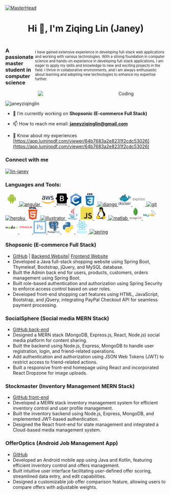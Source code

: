 [![MasterHead](https://scitechdaily.com/images/Quantum-Computer-Code-Concept.gif)](https://Janeyziqinglin.io)
<h1 align="center">Hi 👋, I'm Ziqing Lin (Janey) </h1>

<div style="display: flex; align-items: center;">
  <h3 style="font-weight: bold; margin-right: 5px;">A passionate master student in computer science</h3>
  <p style="font-size: 80%;">I have gained extensive experience in developing full-stack web applications and working with various technologies. With a strong foundation in computer science and hands-on experience in developing full-stack applications, I am eager to apply my skills and knowledge to new and exciting projects in the field. I thrive in collaborative environments, and I am always enthusiastic about learning and adopting new technologies to enhance my expertise further.</p>
</div>

<div style="display: flex; justify-content: center;">
  <div style="width: 300px; text-align: right;">
    <img align="right" alt="Coding" width="300" src="https://cdn.dribbble.com/users/4055494/screenshots/15215756/lottie-000_1_1.gif">
  </div>
</div>

<p align="left"> <img src="https://komarev.com/ghpvc/?username=janeyziqinglin&label=Profile%20views&color=0e75b6&style=flat" alt="janeyziqinglin" /> </p>

- 🔭 I’m currently working on **Shopsonic (E-commerce Full Stack)**

- 📫 How to reach me email: **janeyziqinglin@gmail.com**

- 📄 Know about my experiences [https://app.luminpdf.com/viewer/64b7683a2e8231f2cdc53026](https://app.luminpdf.com/viewer/64b7683a2e8231f2cdc53026)

<h3 align="left">Connect with me</h3>
<p align="left">
<a href="https://linkedin.com/in/lin-janey" target="blank"><img align="center" src="https://raw.githubusercontent.com/rahuldkjain/github-profile-readme-generator/master/src/images/icons/Social/linked-in-alt.svg" alt="lin-janey" height="30" width="40" /></a>
</p>

<h3 align="left">Languages and Tools:</h3>
<p align="left"> <a href="https://developer.android.com" target="_blank" rel="noreferrer"> <img src="https://raw.githubusercontent.com/devicons/devicon/master/icons/android/android-original-wordmark.svg" alt="android" width="40" height="40"/> </a> <a href="https://angular.io" target="_blank" rel="noreferrer"> <img src="https://angular.io/assets/images/logos/angular/angular.svg" alt="angular" width="40" height="40"/> </a> <a href="https://aws.amazon.com" target="_blank" rel="noreferrer"> <img src="https://raw.githubusercontent.com/devicons/devicon/master/icons/amazonwebservices/amazonwebservices-original-wordmark.svg" alt="aws" width="40" height="40"/> </a> <a href="https://getbootstrap.com" target="_blank" rel="noreferrer"> <img src="https://raw.githubusercontent.com/devicons/devicon/master/icons/bootstrap/bootstrap-plain-wordmark.svg" alt="bootstrap" width="40" height="40"/> </a> <a href="https://www.cprogramming.com/" target="_blank" rel="noreferrer"> <img src="https://raw.githubusercontent.com/devicons/devicon/master/icons/c/c-original.svg" alt="c" width="40" height="40"/> </a> <a href="https://www.w3schools.com/css/" target="_blank" rel="noreferrer"> <img src="https://raw.githubusercontent.com/devicons/devicon/master/icons/css3/css3-original-wordmark.svg" alt="css3" width="40" height="40"/> </a> <a href="https://www.djangoproject.com/" target="_blank" rel="noreferrer"> <img src="https://cdn.worldvectorlogo.com/logos/django.svg" alt="django" width="40" height="40"/> </a> <a href="https://www.docker.com/" target="_blank" rel="noreferrer"> <img src="https://raw.githubusercontent.com/devicons/devicon/master/icons/docker/docker-original-wordmark.svg" alt="docker" width="40" height="40"/> </a> <a href="https://expressjs.com" target="_blank" rel="noreferrer"> <img src="https://raw.githubusercontent.com/devicons/devicon/master/icons/express/express-original-wordmark.svg" alt="express" width="40" height="40"/> </a> <a href="https://git-scm.com/" target="_blank" rel="noreferrer"> <img src="https://www.vectorlogo.zone/logos/git-scm/git-scm-icon.svg" alt="git" width="40" height="40"/> </a> <a href="https://heroku.com" target="_blank" rel="noreferrer"> <img src="https://www.vectorlogo.zone/logos/heroku/heroku-icon.svg" alt="heroku" width="40" height="40"/> </a> <a href="https://www.w3.org/html/" target="_blank" rel="noreferrer"> <img src="https://raw.githubusercontent.com/devicons/devicon/master/icons/html5/html5-original-wordmark.svg" alt="html5" width="40" height="40"/> </a> <a href="https://www.adobe.com/in/products/illustrator.html" target="_blank" rel="noreferrer"> <img src="https://www.vectorlogo.zone/logos/adobe_illustrator/adobe_illustrator-icon.svg" alt="illustrator" width="40" height="40"/> </a> <a href="https://www.java.com" target="_blank" rel="noreferrer"> <img src="https://raw.githubusercontent.com/devicons/devicon/master/icons/java/java-original.svg" alt="java" width="40" height="40"/> </a> <a href="https://developer.mozilla.org/en-US/docs/Web/JavaScript" target="_blank" rel="noreferrer"> <img src="https://raw.githubusercontent.com/devicons/devicon/master/icons/javascript/javascript-original.svg" alt="javascript" width="40" height="40"/> </a> <a href="https://www.linux.org/" target="_blank" rel="noreferrer"> <img src="https://raw.githubusercontent.com/devicons/devicon/master/icons/linux/linux-original.svg" alt="linux" width="40" height="40"/> </a> <a href="https://www.mathworks.com/" target="_blank" rel="noreferrer"> <img src="https://upload.wikimedia.org/wikipedia/commons/2/21/Matlab_Logo.png" alt="matlab" width="40" height="40"/> </a> <a href="https://www.mongodb.com/" target="_blank" rel="noreferrer"> <img src="https://raw.githubusercontent.com/devicons/devicon/master/icons/mongodb/mongodb-original-wordmark.svg" alt="mongodb" width="40" height="40"/> </a> <a href="https://www.mysql.com/" target="_blank" rel="noreferrer"> <img src="https://raw.githubusercontent.com/devicons/devicon/master/icons/mysql/mysql-original-wordmark.svg" alt="mysql" width="40" height="40"/> </a> <a href="https://nodejs.org" target="_blank" rel="noreferrer"> <img src="https://raw.githubusercontent.com/devicons/devicon/master/icons/nodejs/nodejs-original-wordmark.svg" alt="nodejs" width="40" height="40"/> </a> <a href="https://www.oracle.com/" target="_blank" rel="noreferrer"> <img src="https://raw.githubusercontent.com/devicons/devicon/master/icons/oracle/oracle-original.svg" alt="oracle" width="40" height="40"/> </a> <a href="https://www.photoshop.com/en" target="_blank" rel="noreferrer"> <img src="https://raw.githubusercontent.com/devicons/devicon/master/icons/photoshop/photoshop-line.svg" alt="photoshop" width="40" height="40"/> </a> <a href="https://www.postgresql.org" target="_blank" rel="noreferrer"> <img src="https://raw.githubusercontent.com/devicons/devicon/master/icons/postgresql/postgresql-original-wordmark.svg" alt="postgresql" width="40" height="40"/> </a> <a href="https://www.python.org" target="_blank" rel="noreferrer"> <img src="https://raw.githubusercontent.com/devicons/devicon/master/icons/python/python-original.svg" alt="python" width="40" height="40"/> </a> <a href="https://reactjs.org/" target="_blank" rel="noreferrer"> <img src="https://raw.githubusercontent.com/devicons/devicon/master/icons/react/react-original-wordmark.svg" alt="react" width="40" height="40"/> </a> <a href="https://spring.io/" target="_blank" rel="noreferrer"> <img src="https://www.vectorlogo.zone/logos/springio/springio-icon.svg" alt="spring" width="40" height="40"/> </a> </p>


<h3>Shopsonic (E-commerce Full Stack) </h3>

<ul>
  <li><a href="https://github.com">GitHub</a> | <a href="https://shopsonic-admin2-efbb7f026554.herokuapp.com/login">Backend Website</a>| <a href=https://shopsonic-fe2-7a5a018f78cb.herokuapp.com/">Frontend Website</a></li>
  <li>Developed a Java full-stack shopping website using Spring Boot, Thymeleaf, Bootstrap, jQuery, and MySQL database.</li>
  <li>Built the Admin back end for users, products, customers, orders management using Spring Boot.</li>
  <li>Built role-based authentication and authorization using Spring Security to enforce access control based on user roles.</li>
  <li>Developed front-end shopping cart features using HTML, JavaScript, Bootstrap, and jQuery, integrating PayPal Checkout API for seamless payment processing.</li>
</ul>
<h3>SocialSphere (Social media MERN Stack) </h3>
<ul>
  <li><a href="https://github.com/janeyziqinglin/shopSphere-backend.git">GitHub back-end</a> </li>
  <li>Designed a MERN stack (MongoDB, Express.js, React, Node.js) social media platform for content sharing.</li>
  <li>Built the backend using Node.js, Express, MongoDB to handle user registration, login, and friend-related operations.</li>
  <li>Add authentication and authorization using JSON Web Tokens (JWT) to restrict access to friend-related actions.</li>
  <li>Built a responsive front-end homepage using React and incorporated React Dropzone for image uploads.</li>
</ul>
<h3>Stockmaster (Inventory Management MERN Stack)</h3>
<ul>
  <li><a href="https://github.com/janeyziqinglin/shopSphere-frontend-new.git">GitHub front-end</a> </li>
  <li>Developed a MERN stack inventory management system for efficient inventory control and user profile management.</li>
  <li>Built the inventory backend using Node.js, Express, MongoDB, and implemented JWT-based authentication.</li>
  <li>Designed the React front-end for state management and integrated a Cloud-based media management system.</li>
</ul>
<h3>OfferOptics (Android Job Management App)</h3>
<ul>
  <li><a href="https://github.com/janeyziqinglin/OfferOptics/tree/dev#offeroptics-your-ultimate-job-offer-comparison-app">GitHub </a> </li>
  <li>Developed an Android mobile app using Java and Kotlin, featuring efficient inventory control and offers management.</li>
  <li>Built intuitive user interface facilitating user-defined offer scoring, streamlined data entry, and edit capabilities.</li>
  <li>Designed a customizable job offer comparison feature, allowing users to compare offers with adjustable weights.</li>
</ul>



